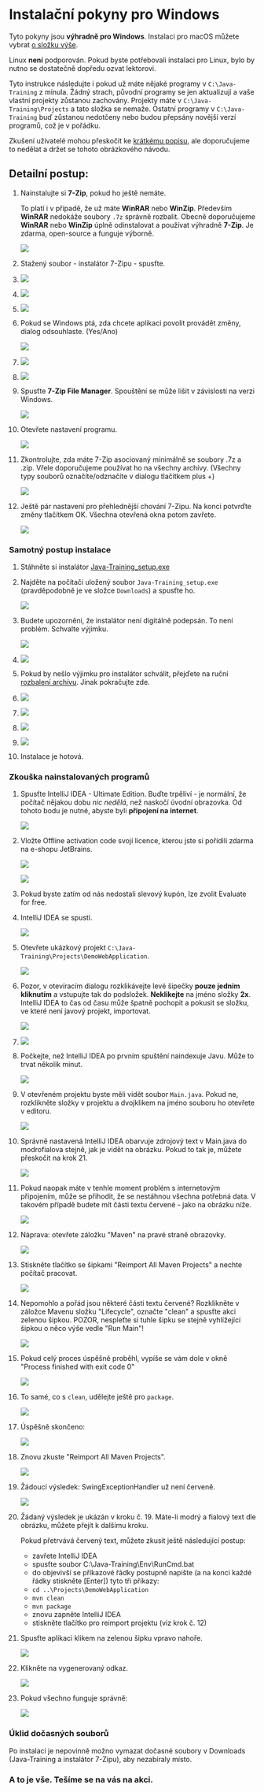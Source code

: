 Instalační pokyny pro Windows
=============================

Tyto pokyny jsou **výhradně pro Windows**.
Instalaci pro macOS můžete vybrat [o složku výše](../).

Linux **není** podporován. Pokud byste potřebovali instalaci pro Linux,
bylo by nutno se dostatečně dopředu ozvat lektorovi.

Tyto instrukce následujte i pokud už máte nějaké programy v
`C:\Java-Training` z minula. Žádný strach, původní programy se jen aktualizují a vaše vlastní projekty zůstanou zachovány.
Projekty máte v `C:\Java-Training\Projects` a tato složka se nemaže.
Ostatní programy v `C:\Java-Training` buď zůstanou nedotčeny
nebo budou přepsány novější verzí programů, což je v pořádku.

Zkušení uživatelé mohou přeskočit ke [krátkému popisu](advanced.html),
ale doporučujeme to nedělat a držet se tohoto obrázkového návodu.



Detailní postup:
-----------------

1.  Nainstalujte si **7-Zip**, pokud ho ještě nemáte.

    To platí i v případě, že už máte **WinRAR** nebo **WinZip**.
    Především **WinRAR** nedokáže soubory `.7z` správně rozbalit.
    Obecně doporučujeme **WinRAR** nebo **WinZip** úplně odinstalovat
    a používat výhradně **7-Zip**.
    Je zdarma, open-source a funguje výborně.

	![](img/img001.png)

3.  Stažený soubor - instalátor 7-Zipu - spusťte.

4.  ![](img/img002.png)

5.  ![](img/img003.png)

6.  ![](img/img004.png)

7. Pokud se Windows ptá, zda chcete aplikaci povolit provádět změny, dialog odsouhlaste. (Yes/Ano)

    ![](img/img005.png)

8.  ![](img/img006.png)

9. 	![](img/img007.png)

10. Spusťte **7-Zip File Manager**. Spouštění se může lišit v závislosti
    na verzi Windows.

    ![](img/img008.png)

11.	Otevřete nastavení programu.

    ![](img/img009.png)

12.	Zkontrolujte, zda máte 7-Zip asociovaný minimálně se soubory .7z a .zip. Vřele doporučujeme používat ho na všechny archívy. (Všechny typy souborů označíte/odznačíte v dialogu tlačítkem plus +)

    ![](img/img010.png)

13.	Ještě pár nastavení pro přehlednější chování 7-Zipu. Na konci potvrďte změny tlačítkem OK. Všechna otevřená okna potom zavřete.

    ![](img/img011.png)



### Samotný postup instalace

1.  Stáhněte si instalátor
    [Java-Training_setup.exe](https://github.com/czechitas/java-install/releases/download/2020-jaro/ultimate/win/Java-Training_setup.exe)

2.  Najděte na počítači uložený soubor `Java-Training_setup.exe` (pravděpodobně je ve složce
    `Downloads`) a spusťte ho.

    ![](img/img100.png)

3.  Budete upozorněni, že instalátor není digitálně podepsán. To není problém. Schvalte výjimku.

    ![](img/img101.png)

4.  ![](img/img102.png)

5.  Pokud by nešlo výjimku pro instalátor schválit, přejďete na ruční [rozbalení archívu](alternative.html). Jinak pokračujte zde.

6.  ![](img/img103.png)

7.  ![](img/img104.png)

8.  ![](img/img105.png)

9.  ![](img/img106.png)

10. Instalace je hotová.



### <a id="test">Zkouška nainstalovaných programů</a>

1.  Spusťte IntelliJ IDEA - Ultimate Edition. Buďte trpěliví - je normální, že počítač nějakou dobu *nic nedělá*, než naskočí úvodní obrazovka.
    Od tohoto bodu je nutné, abyste byli **připojení na internet**.

    ![](img/img300.png)

2.  Vložte Offline activation code svojí licence, kterou jste si pořídili zdarma na e-shopu JetBrains.

    ![](img/img301.png)

    ![](img/img302.png)

3.  Pokud byste zatím od nás nedostali slevový kupón, lze zvolit Evaluate for free.

4.  IntelliJ IDEA se spustí.

    ![](img/img303.png)

5.  Otevřete ukázkový projekt `C:\Java-Training\Projects\DemoWebApplication`.

    ![](img/img304.png)

6.  Pozor, v otevíracím dialogu rozklikávejte levé šipečky
    **pouze jedním kliknutím**
    a vstupujte tak do podsložek.
    **Neklikejte** na jméno složky **2x**.
    IntelliJ IDEA to čas od času může špatně pochopit a pokusit se složku,
    ve které není javový projekt, importovat.

    ![](img/img305.png)

7.  ![](img/img306.png)

8.  Počkejte, než IntelliJ IDEA po prvním spuštění naindexuje Javu.
    Může to trvat několik minut.

    ![](img/img307.png)

9.  V otevřeném projektu byste měli vidět soubor `Main.java`. Pokud ne, rozklikněte složky v projektu a dvojklikem na jméno souboru ho otevřete v editoru.

    ![](img/img308.png)

10. Správně nastavená IntelliJ IDEA obarvuje zdrojový text v Main.java
    do modrofialova stejně, jak je vidět na obrázku.
    Pokud to tak je, můžete přeskočit na krok 21.

    ![](img/img309.png)

11. Pokud naopak máte v tenhle moment problém s internetovým připojením, může se přihodit, že se nestáhnou všechna potřebná data. V takovém případě budete mít části textu červené - jako na obrázku níže.

    ![](img/img310.png)

12. Náprava: otevřete záložku "Maven" na pravé straně obrazovky.

    ![](img/img311.png)

13. Stiskněte tlačítko se šipkami "Reimport All Maven Projects" a nechte počítač pracovat.

    ![](img/img312.png)

14. Nepomohlo a pořád jsou některé části textu červené? Rozklikněte v záložce Mavenu složku "Lifecycle", označte "clean" a spusťte akci zelenou šipkou. POZOR, nespleťte si tuhle šipku se stejně vyhlížející šipkou o něco výše vedle "Run Main"!

    ![](img/img313.png)

15. Pokud celý proces úspěšně proběhl, vypíše se vám dole v okně "Process finished with exit code 0"

    ![](img/img314.png)

16. To samé, co s `clean`, udělejte ještě pro `package`.

    ![](img/img315.png)

17. Úspěšně skončeno:

    ![](img/img316.png)

18. Znovu zkuste "Reimport All Maven Projects".

    ![](img/img317.png)

19. Žádoucí výsledek: SwingExceptionHandler už není červeně.

    ![](img/img318.png)

20. Žádaný výsledek je ukázán v kroku č. 19. Máte-li modrý a fialový text dle obrázku, můžete přejít k dalšímu kroku.

    Pokud přetrvává červený text, můžete zkusit ještě následující postup:
    - zavřete IntelliJ IDEA
    - spusťte soubor C:\Java-Training\Env\RunCmd.bat
    - do objevivší se příkazové řádky postupně napište (a na konci každé řádky stiskněte [Enter]) tyto tři příkazy:
    - `cd ..\Projects\DemoWebApplication`
    - `mvn clean`
    - `mvn package`
    - znovu zapněte IntelliJ IDEA
    - stiskněte tlačítko pro reimport projektu (viz krok č. 12)

21. Spusťte aplikaci klikem na zelenou šipku vpravo nahoře.

    ![](img/img319.png)

22. Klikněte na vygenerovaný odkaz.

    ![](img/img320.png)

23. Pokud všechno funguje správně:

    ![](img/img321.png)



### Úklid dočasných souborů

Po instalaci je nepovinně možno vymazat dočasné soubory v Downloads (Java-Training a instalátor 7-Zipu), aby nezabíraly místo.



### A to je vše. Tešíme se na vás na akci.

